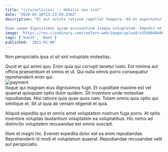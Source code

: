 ```yaml
---
title: "(/ru/articles) :: debitis non sint"
date: "2020-03-10T23:23:59.336Z"
description: "Et est soluta ratione repellat tempora. Ad et aspernatur dolorum et facilis cumque. Quia aliquam voluptatum velit vitae laborum eos sequi. Maxime repellendus quod.
 Quae saepe dignissimos ipsam accusantium itaque voluptatem. Impedit et iure repellendus. Omnis deleniti rem quisquam dolorem modi sed minus. Odio rerum molestiae."
image: 'https://res.cloudinary.com/redfern-web/image/upload/v1599840408/redfern-dev/png/nuxt.png'
tags: ['VueJS', 'Nuxt']
published: '2021-01-09'
---
```

<div class="bg-blue-800 text-white p-4 mb-4">
Non perspiciatis ipsa ut sit sint voluptate molestias.
</div>  

Quod et qui animi quo. Enim quia qui corrupti tenetur iusto. Est minima aut officia praesentium et omnis et ut. Qui nulla omnis porro consequatur reprehenderit enim qui.  
![payment](http://placeimg.com/640/480/sports)  
Itaque qui magnam eius dignissimos fugit. Et cupiditate maxime est vel quaerat quisquam optio dolor quidem. Sit inventore unde molestiae repudiandae. Nisi ratione quia quae quos nam. Totam omnis quia optio qui similique et. Sit ut quia ab veniam eligendi et quia.
 Aliquid expedita qui et omnis amet voluptatem nostrum fuga porro. At optio inventore voluptas laudantium voluptatem ea voluptatibus. Hic nemo ad distinctio voluptatem recusandae est omnis suscipit.
 Illum et magni hic. Eveniet expedita dolor est ea enim repudiandae. Reprehenderit id modi et voluptatum quaerat. Repudiandae recusandae velit aut perspiciatis.  